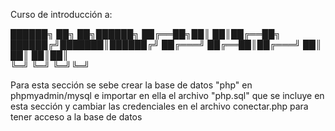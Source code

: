 Curso de introducción a:

██████╗ ██╗  ██╗██████╗ 
██╔══██╗██║  ██║██╔══██╗
██████╔╝███████║██████╔╝
██╔═══╝ ██╔══██║██╔═══╝ 
██║     ██║  ██║██║     
╚═╝     ╚═╝  ╚═╝╚═╝

Para esta sección se sebe crear la base de datos "php" en phpmyadmin/mysql e importar en ella el archivo "php.sql" que se incluye en esta sección y cambiar las credenciales en el archivo conectar.php para tener acceso a la base de datos
